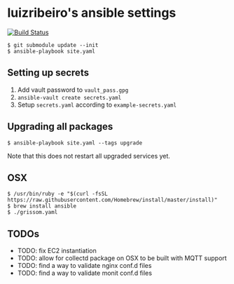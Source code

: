# luizribeiro's ansible settings

[![Build Status](https://travis-ci.com/luizribeiro/ansible.svg?token=Y5WyECQyFrzmKkJLsCaK&branch=master)](https://travis-ci.com/luizribeiro/ansible)

```
$ git submodule update --init
$ ansible-playbook site.yaml
```

## Setting up secrets

1. Add vault password to `vault_pass.gpg`
2. `ansible-vault create secrets.yaml`
3. Setup `secrets.yaml` according to `example-secrets.yaml`

## Upgrading all packages

```
$ ansible-playbook site.yaml --tags upgrade
```

Note that this does not restart all upgraded services yet.

## OSX

```
$ /usr/bin/ruby -e "$(curl -fsSL https://raw.githubusercontent.com/Homebrew/install/master/install)"
$ brew install ansible
$ ./grissom.yaml
```

## TODOs

* TODO: fix EC2 instantiation
* TODO: allow for collectd package on OSX to be built with MQTT support
* TODO: find a way to validate nginx conf.d files
* TODO: find a way to validate monit conf.d files
